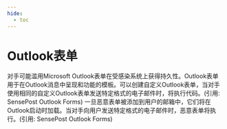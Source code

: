 ```yaml
---
hide:
  - toc
---
```


# Outlook表单

对手可能滥用Microsoft Outlook表单在受感染系统上获得持久性。Outlook表单用于在Outlook消息中呈现和功能的模板。可以创建自定义Outlook表单，当对手使用相同的自定义Outlook表单发送特定格式的电子邮件时，将执行代码。(引用: SensePost Outlook Forms)  一旦恶意表单被添加到用户的邮箱中，它们将在Outlook启动时加载。当对手向用户发送特定格式的电子邮件时，恶意表单将执行。(引用: SensePost Outlook Forms)
